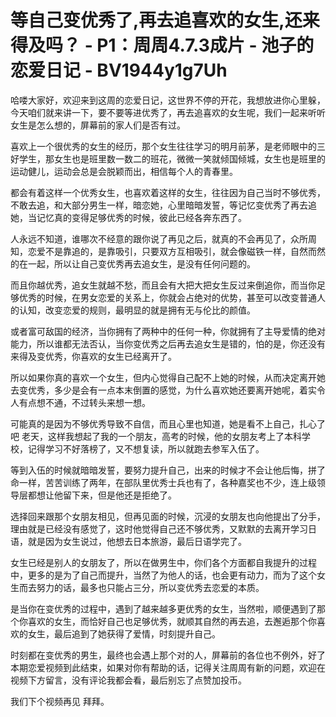 # 等自己变优秀了,再去追喜欢的女生,还来得及吗？ - P1：周周4.7.3成片 - 池子的恋爱日记 - BV1944y1g7Uh

哈喽大家好，欢迎来到这周的恋爱日记，这世界不停的开花，我想放进你心里躲，今天咱们就来讲一下，要不要等进优秀了，再去追喜欢的女生呢，我们一起来听听女生是怎么想的，屏幕前的家人们是否有过。

喜欢上一个很优秀的女生的经历，那个女生往往学习的明月前茅，是老师眼中的三好学生，那女生也是班里数一数二的班花，微微一笑就倾国倾城，女生也是班里的运动健儿，运动会总是会脱颖而出，相信每个人的青春里。

都会有着这样一个优秀女生，也喜欢着这样的女生，往往因为自己当时不够优秀，不敢去追，和大部分男生一样，暗恋她，心里暗暗发誓，等记忆变优秀了再去追她，当记忆真的变得足够优秀的时候，彼此已经各奔东西了。

人永远不知道，谁哪次不经意的跟你说了再见之后，就真的不会再见了，众所周知，恋爱不是靠追的，是靠吸引，只要双方互相吸引，就会像磁铁一样，自然而然的在一起，所以让自己变优秀再去追女生，是没有任何问题的。

而且你越优秀，追女生就越不愁，而且会有大把大把女生反过来倒追你，而当你足够优秀的时候，在男女恋爱的关系上，你就会占绝对的优势，甚至可以改变普通人的认知，改变恋爱的规则，最明显的就是拥有无与伦比的颜值。

或者富可敌国的经济，当你拥有了两种中的任何一种，你就拥有了主导爱情的绝对能力，所以谁都无法否认，当你变优秀之后再去追女生是错的，怕的是，你还没有来得及变优秀，你喜欢的女生已经离开了。

所以如果你真的喜欢一个女生，但内心觉得自己配不上她的时候，从而决定离开她去变优秀，多少是会有一点本末倒置的感觉，为什么喜欢她还要离开她呢，着实令人有点想不通，不过转头来想一想。

可能真的是因为不够优秀导致不自信，而且心里也知道，她是看不上自己，扎心了吧 老天，这样我想起了我的一个朋友，高考的时候，他的女朋友考上了本科学校，记得学习不好落榜了，又不想复读，所以就跑去参军入伍了。

等到入伍的时候就暗暗发誓，要努力提升自己，出来的时候才不会让他后悔，拼了命一样，苦苦训练了两年，在部队里优秀士兵也有了，各种嘉奖也不少，连上级领导层都想让他留下来，但是他还是拒绝了。

选择回来跟那个女朋友相见，但再见面的时候，沉浸的女朋友也向他提出了分手，理由就是已经没有感觉了，这时他觉得自己还不够优秀，又默默的去离开学习日语，就是因为女生说过，他想去日本旅游，最后日语学完了。

女生已经是别人的女朋友了，所以在做男生中，你们各个方面都自我提升的过程中，更多的是为了自己而提升，当然了为他人的话，也会更有动力，而为了这个女生而去努力的话，最多也只能占三分，所以变优秀去恋爱的本质。

是当你在变优秀的过程中，遇到了越来越多更优秀的女生，当然啦，顺便遇到了那个你喜欢的女生，而恰好自己也足够优秀，就顺其自然的再去追，去邂逅那个你喜欢的女生，最后追到了她获得了爱情，时刻提升自己。

时刻都在变优秀的男生，最终也会遇上那个对的人，屏幕前的各位也不例外，好了 本期恋爱视频到此结束，如果对你有帮助的话，记得关注周周有新的问题，欢迎在视频下方留言，没有评论我都会看，最后别忘了点赞加投币。

我们下个视频再见 拜拜。